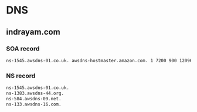 # DNS

## indrayam.com

### SOA record

```bash
ns-1545.awsdns-01.co.uk. awsdns-hostmaster.amazon.com. 1 7200 900 1209600 86400
```

### NS record

```bash
ns-1545.awsdns-01.co.uk.
ns-1383.awsdns-44.org.
ns-584.awsdns-09.net.
ns-133.awsdns-16.com.
```